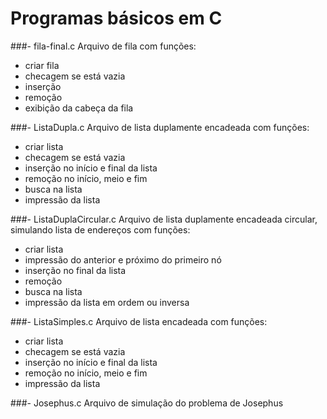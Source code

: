 # Programas básicos em C

###- fila-final.c 
Arquivo de fila com funções:
- criar fila
- checagem se está vazia
- inserção
- remoção
- exibição da cabeça da fila

###- ListaDupla.c 
Arquivo de lista duplamente encadeada com funções:
- criar lista
- checagem se está vazia
- inserção no início e final da lista
- remoção no início, meio e fim
- busca na lista
- impressão da lista

###- ListaDuplaCircular.c 
Arquivo de lista duplamente encadeada circular, simulando lista de endereços com funções:
- criar lista
- impressão do anterior e próximo do primeiro nó
- inserção no final da lista
- remoção
- busca na lista
- impressão da lista em ordem ou inversa

###- ListaSimples.c 
Arquivo de lista encadeada com funções:
- criar lista
- checagem se está vazia
- inserção no início e final da lista
- remoção no início, meio e fim
- impressão da lista

###- Josephus.c 
Arquivo de simulação do problema de Josephus

